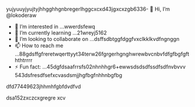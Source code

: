 yujyuuyjyujtyjhhgghhgnbregerlhggcxcxd43jgxcxzgb6336- 👋 Hi, I’m @lokoderaw
- 👀 I’m interested in ...wwerdsfewq
- 🌱 I’m currently learning ...21wreyj5162
- 💞️ I’m looking to collaborate on ...dsffsdbtggfdggfvxclkklkvdfngnggn
- 📫 How to reach me ...88gdsffgfreretwqerttyyt34terw26fgrgerhgnghwrewbvcnbvfdfgfbgfgfththtrrrr
- ⚡ Fun fact: ...45dgfdsaafrrsfs02nhnhhgr6+ewwsdsdsdfssdfsdfnvbvvv
543dsfresdfsefxcvasdsmjjhgfbgfnhhnbgfbg
<!---2rht52.nhggfbfgbewewewdjhjhjmhdvcxxx
lokoderaw/lokoderaw is a ✨ special ✨ repository because its `README.md` (this file) appears onfff your GitHub profile456456.hxccxvdfdfvytytwerxcvvxcnm
53--->dfd77449623jhhmhfgbfdvdfvd
dsa152zxczcxgregre
xcv

